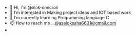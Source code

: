 - 👋 Hi, I’m @alok-omicron
- 👀 I’m interested in Making project ideas and IOT based work
- 🌱 I’m currently learning Programming language C
- 📫 How to reach me ...@asaloksaha6631@gmail.com
- 

<!---
alok-omicron/alok-omicron is a ✨ special ✨ repository because its `README.md` (this file) appears on your GitHub profile.
You can click the Preview link to take a look at your changes.
--->

